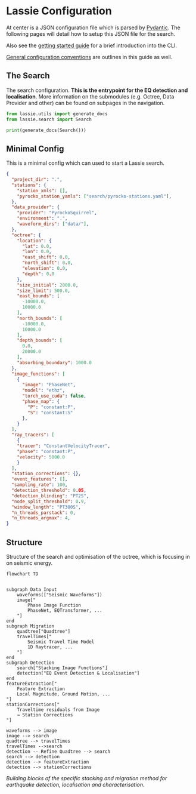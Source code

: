 # Lassie Configuration

At center is a JSON configuration file which is parsed by [Pydantic](https://docs.pydantic.dev/). The following pages will detail how to setup this JSON file for the search.

Also see the [getting started guide](../getting_started.md) for a brief introduction into the CLI.

[General configuration conventions](general.md) are outlines in this guide as well.

## The Search

The search configuration. **This is the entrypoint for the EQ detection and localisation**.
More information on the submodules (e.g. Octree, Data Provider and other) can be found on subpages in the navigation.

```python exec='on'
from lassie.utils import generate_docs
from lassie.search import Search

print(generate_docs(Search()))
```

## Minimal Config

This is a minimal config which can used to start a Lassie search.

```json title="Minimal Lassie Config"
{
  "project_dir": ".",
  "stations": {
    "station_xmls": [],
    "pyrocko_station_yamls": ["search/pyrocko-stations.yaml"],
  },
  "data_provider": {
    "provider": "PyrockoSquirrel",
    "environment": ".",
    "waveform_dirs": ["data/"],
  },
  "octree": {
    "location": {
      "lat": 0.0,
      "lon": 0.0,
      "east_shift": 0.0,
      "north_shift": 0.0,
      "elevation": 0.0,
      "depth": 0.0
    },
    "size_initial": 2000.0,
    "size_limit": 500.0,
    "east_bounds": [
      -10000.0,
      10000.0
    ],
    "north_bounds": [
      -10000.0,
      10000.0
    ],
    "depth_bounds": [
      0.0,
      20000.0
    ],
    "absorbing_boundary": 1000.0
  },
  "image_functions": [
    {
      "image": "PhaseNet",
      "model": "ethz",
      "torch_use_cuda": false,
      "phase_map": {
        "P": "constant:P",
        "S": "constant:S"
      },
    }
  ],
  "ray_tracers": [
    {
    "tracer": "ConstantVelocityTracer",
    "phase": "constant:P",
    "velocity": 5000.0
    }
  ],
  "station_corrections": {},
  "event_features": [],
  "sampling_rate": 100,
  "detection_threshold": 0.05,
  "detection_blinding": "PT2S",
  "node_split_threshold": 0.9,
  "window_length": "PT300S",
  "n_threads_parstack": 0,
  "n_threads_argmax": 4,
}
```

## Structure

Structure of the search and optimisation of the octree, which is focusing in on seismic energy.

```mermaid
flowchart TD


subgraph Data Input
    waveforms(["Seismic Waveforms"])
    image["
        Phase Image Function
        PhaseNet, EQTransformer, ...
    "]
end
subgraph Migration
    quadtree["Quadtree"]
    travelTimes["
        Seismic Travel Time Model
        1D Raytracer, ...
    "]
end
subgraph Detection
    search["Stacking Image Functions"]
    detection["EQ Event Detection & Localisation"]
end
featureExtraction["
    Feature Extraction
    Local Magnitude, Ground Motion, ...
"]
stationCorrections["
    Traveltime residuals from Image
    → Station Corrections
"]

waveforms --> image
image --> search
quadtree --> travelTimes
travelTimes -->search
detection -- Refine Quadtree --> search
search --> detection
detection --> featureExtraction
detection --> stationCorrections
```

*Building blocks of the specific stacking and migration method for earthquake detection, localisation and characterisation.*

